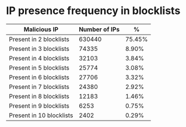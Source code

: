 # IP presence frequency in blocklists
| Malicious IP | Number of IPs | % |
|----|----|----|
| Present in 2 blocklists | 630440 | 75.45% |
| Present in 3 blocklists | 74335 | 8.90% |
| Present in 4 blocklists | 32103 | 3.84% |
| Present in 5 blocklists | 25774 | 3.08% |
| Present in 6 blocklists | 27706 | 3.32% |
| Present in 7 blocklists | 24380 | 2.92% |
| Present in 8 blocklists | 12183 | 1.46% |
| Present in 9 blocklists | 6253 | 0.75% |
| Present in 10 blocklists | 2402 | 0.29% |
